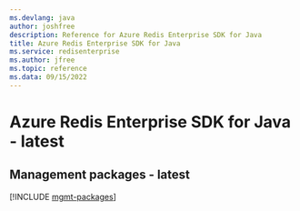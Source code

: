 ```yaml
---
ms.devlang: java
author: joshfree
description: Reference for Azure Redis Enterprise SDK for Java
title: Azure Redis Enterprise SDK for Java
ms.service: redisenterprise
ms.author: jfree
ms.topic: reference
ms.data: 09/15/2022
---
```

# Azure Redis Enterprise SDK for Java - latest

## Management packages - latest
[!INCLUDE [mgmt-packages](redis-enterprise-mgmt-index.md)]